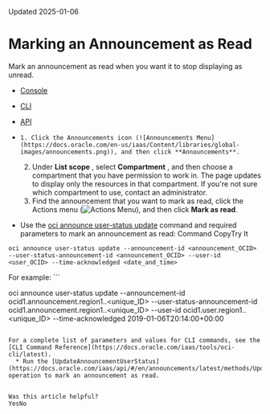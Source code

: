 Updated 2025-01-06
# Marking an Announcement as Read
Mark an announcement as read when you want it to stop displaying as unread.
  * [Console](https://docs.oracle.com/en-us/iaas/Content/General/Concepts/announcements_topic-To_mark_an_announcement_as_read.htm)
  * [CLI](https://docs.oracle.com/en-us/iaas/Content/General/Concepts/announcements_topic-To_mark_an_announcement_as_read.htm)
  * [API](https://docs.oracle.com/en-us/iaas/Content/General/Concepts/announcements_topic-To_mark_an_announcement_as_read.htm)


  *     1. Click the Announcements icon (![Announcements Menu](https://docs.oracle.com/en-us/iaas/Content/libraries/global-images/announcements.png)), and then click **Announcements**.
    2. Under **List scope** , select **Compartment** , and then choose a compartment that you have permission to work in. The page updates to display only the resources in that compartment. If you're not sure which compartment to use, contact an administrator.
    3. Find the announcement that you want to mark as read, click the Actions menu (![Actions Menu](https://docs.oracle.com/en-us/iaas/Content/libraries/global-images/actions-menu.png)), and then click **Mark as read**.
  * Use the [oci announce user-status update](https://docs.oracle.com/iaas/tools/oci-cli/3.25.4/oci_cli_docs/cmdref/announce/announcements-preferences/update.html) command and required parameters to mark an announcement as read:
Command
CopyTry It
```
oci announce user-status update --announcement-id <announcement_OCID> --user-status-announcement-id <announcement_OCID> --user-id <user_OCID> --time-acknowledged <date_and_time>
```

For example: ```

oci announce user-status update --announcement-id ocid1.announcement.region1..<unique_ID> --user-status-announcement-id ocid1.announcement.region1..<unique_ID> --user-id ocid1.user.region1..<unique_ID> --time-acknowledged 2019-01-06T20:14:00+00:00
```

For a complete list of parameters and values for CLI commands, see the [CLI Command Reference](https://docs.oracle.com/iaas/tools/oci-cli/latest).
  * Run the [UpdateAnnouncementUserStatus](https://docs.oracle.com/iaas/api/#/en/announcements/latest/methods/UpdateAnnouncementUserStatus) operation to mark an announcement as read.


Was this article helpful?
YesNo

